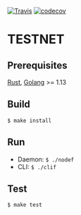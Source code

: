 [![Travis](https://travis-ci.com/hdac-io/friday.svg?token=bhU3g7FdixBp5h3M2its&branch=dev)](https://travis-ci.com/hdac-io/friday/branches)
[![codecov](https://codecov.io/gh/hdac-io/friday/branch/dev/graph/badge.svg?token=hQEgzmULjh)](https://codecov.io/gh/hdac-io/friday)

# TESTNET

## Prerequisites

[Rust](https://www.rust-lang.org/tools/install), [Golang](https://golang.org/doc/install) >= 1.13

## Build

`$ make install`

## Run
* Daemon: `$ ./nodef`
* CLI: `$ ./clif`

## Test

`$ make test`
